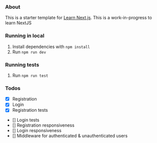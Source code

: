### About

This is a starter template for [Learn Next.js](https://nextjs.org/learn).
This is a work-in-progress to learn NextJS

### Running in local

1. Install dependencies with `npm install`
1. Run `npm run dev`

### Running tests

1. Run `npm run test`

### Todos

-   [x] Registration
-   [x] Login
-   [x] Registration tests
-   [] Login tests
-   [] Registration responsiveness
-   [] Login responsiveness
-   [] Middleware for authenticated & unauthenticated users
